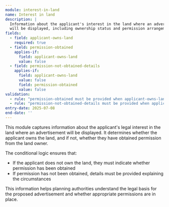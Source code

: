 ```yaml
---
module: interest-in-land
name: Interest in land
description: |
  Information about the applicant's interest in the land where an advertisement 
  will be displayed, including ownership status and permission arrangements
fields:
  - field: applicant-owns-land
    required: true
  - field: permission-obtained
    applies-if:
      field: applicant-owns-land
      value: false
  - field: permission-not-obtained-details
    applies-if:
      field: applicant-owns-land
      value: false
      field: permission-obtained
      value: false
validation:
  - rule: "permission-obtained must be provided when applicant-owns-land is false"
  - rule: "permission-not-obtained-details must be provided when applicant-owns-land is false and permission-obtained is false"
entry-date: 2025-07-08
end-date: ''
---
```


This module captures information about the applicant's legal interest in the land where an advertisement will be displayed. It determines whether the applicant owns the land, and if not, whether they have obtained permission from the land owner.

The conditional logic ensures that:
- If the applicant does not own the land, they must indicate whether permission has been obtained
- If permission has not been obtained, details must be provided explaining the circumstances

This information helps planning authorities understand the legal basis for the proposed advertisement and whether appropriate permissions are in place.
